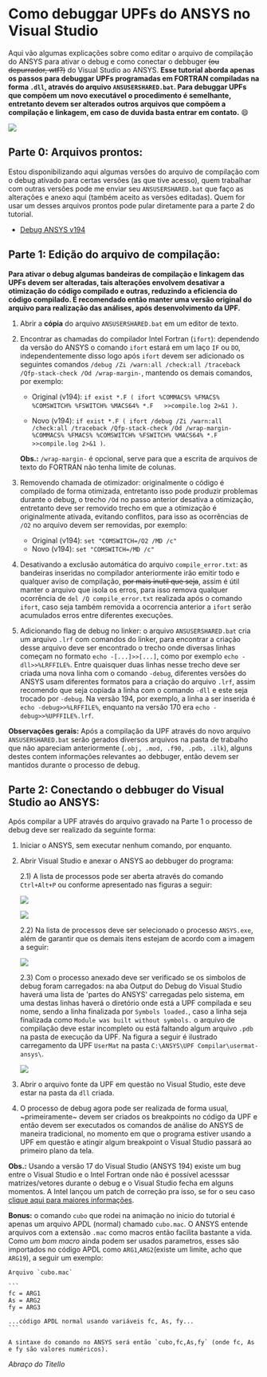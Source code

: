 # Como debuggar UPFs do ANSYS no Visual Studio
Aqui vão algumas explicações sobre como editar o arquivo de compilação do ANSYS para ativar o debug e como conectar o debbuger ~~(ou depurrador, wtf?)~~ do Visual Studio ao ANSYS. **Esse tutorial aborda apenas os passos para debuggar UPFs programadas em FORTRAN compiladas na forma `.dll`, através do arquivo `ANSUSERSHARED.bat`. Para debuggar UPFs que compõem um novo executável o procedimento é semelhante, entretanto devem ser alterados outros arquivos que compõem a compilação e linkagem, em caso de duvida basta entrar em contato.** :smile:


![](/util/anim.gif)


## Parte 0: Arquivos prontos:
Estou disponibilizando aqui algumas versões do arquivo de compilação com o debug ativado para certas versões (as que tive acesso), quem trabalhar com outras versões pode me enviar seu `ANSUSERSHARED.bat` que faço as alterações e anexo aqui (também aceito as versões editadas). Quem for usar um desses arquivos prontos pode pular diretamente para a parte 2 do tutorial.
- [Debug ANSYS v194](https://github.com/dutitello/debug-ansys-upf/raw/master/bats/debug194.bat)

## Parte 1: Edição do arquivo de compilação:
**Para ativar o debug algumas bandeiras de compilação e linkagem das UPFs devem ser alteradas, tais alterações envolvem desativar a otimização do código compilado e outras, reduzindo a eficiencia do código compilado. É recomendado então manter uma versão original do arquivo para realização das análises, após desenvolvimento da UPF.**

1) Abrir a **cópia** do arquivo `ANSUSERSHARED.bat` em um editor de texto.

2) Encontrar as chamadas do compilador Intel Fortran (`ifort`): dependendo da versão do ANSYS o comando `ifort` estará em um laço `IF` ou `DO`, independentemente disso logo após `ifort` devem ser adicionado os seguintes comandos `/debug /Zi /warn:all /check:all /traceback /Qfp-stack-check /Od /wrap-margin-`, mantendo os demais comandos, por exemplo:

    - Original (v194): `if exist *.F ( ifort %COMMACS% %FMACS% %COMSWITCH% %FSWITCH% %MACS64% *.F   >>compile.log 2>&1 )`.

    - Novo (v194):  `if exist *.F ( ifort /debug /Zi /warn:all /check:all /traceback /Qfp-stack-check /Od /wrap-margin- %COMMACS% %FMACS% %COMSWITCH% %FSWITCH% %MACS64% *.F   >>compile.log 2>&1 )`.
    
    **Obs.:** `/wrap-margin-` é opcional, serve para que a escrita de arquivos de texto do FORTRAN não tenha limite de colunas.

3) Removendo chamada de otimizador: originalmente o código é compilado de forma otimizada, entretanto isso pode produzir problemas durante o debug, o trecho `/Od` no passo anterior desativa a otimização, entretanto deve ser removido trecho em que a otimização é originalmente ativada, evitando conflitos, para isso as ocorrências de `/O2` no arquivo devem ser removidas, por exemplo:
    - Original (v194): `set "COMSWITCH=/O2 /MD /c"` 
    - Novo (v194):  `set "COMSWITCH=/MD /c"`

4) Desativando a exclusão automática do arquivo `compile_error.txt`: as bandeiras inseridas no compilador anteriormente irão emitir todo e qualquer aviso de compilação, ~~por mais inutil que seja~~, assim é útil manter o arquivo que isola os erros, para isso remova qualquer ocorrência de `del /Q compile_error.txt` realizada após o comando `ifort`, caso seja também removida a ocorrencia anterior a `ifort` serão acumulados erros entre diferentes execuções.

5) Adicionando flag de debug no linker: o arquivo `ANSUSERSHARED.bat` cria um arquivo `.lrf` com comandos do linker, para encontrar a criação desse arquivo deve ser encontrado o trecho onde diversas linhas começam no formato `echo -[...]>>[...]`, como por exemplo `echo -dll>>%LRFFILE%`. Entre quaisquer duas linhas nesse trecho deve ser criada uma nova linha com o comando `-debug`, diferentes versões do ANSYS usam diferentes formatos para a criação do arquivo `.lrf`, assim recomendo que seja copiada a linha com o comando `-dll` e este seja trocado por `-debug`. Na versão 194, por exemplo, a linha a ser inserida é `echo -debug>>%LRFFILE%`, enquanto na versão 170 era `echo -debug>>%UPFFILE%.lrf`.

**Observações gerais:**
    Após a compilação da UPF através do novo arquivo `ANSUSERSHARED.bat` serão gerados diversos arquivos na pasta de trabalho que não apareciam anteriormente (`.obj, .mod, .f90, .pdb, .ilk`), alguns destes contem informações relevantes ao debbuger, então devem ser mantidos durante o processo de debug.


## Parte 2: Conectando o debbuger do Visual Studio ao ANSYS: 
Após compilar a UPF através do arquivo gravado na Parte 1 o processo de debug deve ser realizado da seguinte forma:
1) Iniciar o ANSYS, sem executar nenhum comando, por enquanto.
2) Abrir Visual Studio e anexar o ANSYS ao debbuger do programa: 

    2.1) A lista de processos pode ser aberta através do comando `Ctrl+Alt+P` ou conforme apresentado nas figuras a seguir:

    ![](/util/attach1.png)

    ![](/util/attach2.png)

    2.2) Na lista de processos deve ser selecionado o processo `ANSYS.exe`, além de garantir que os demais itens estejam de acordo com a imagem a seguir:

    ![](/util/attach3.png)

    2.3) Com o processo anexado deve ser verificado se os simbolos de debug foram carregados: na aba Output do Debug do Visual Studio haverá uma lista de 'partes do ANSYS' carregadas pelo sistema, em uma destas linhas haverá o diretório onde está a UPF compilada e seu nome, sendo a linha finalizada por `Symbols loaded.`, caso a linha seja finalizada como `Module was built without symbols.` o arquivo de compilação deve estar incompleto ou está faltando algum arquivo `.pdb` na pasta de execução da UPF. Na figura a seguir é ilustrado carregamento da UPF `UserMat` na pasta `C:\ANSYS\UPF Compilar\usermat-ansys\`.
    
    ![](/util/symload.png)

3) Abrir o arquivo fonte da UPF em questão no Visual Studio, este deve estar na pasta da `dll` criada.

4) O processo de debug agora pode ser realizada de forma usual, ~primeiramente~ devem ser criados os breakpoints no código da UPF e então devem ser executados os comandos de análise do ANSYS de maneira tradicional, no momento em que o programa estiver usando a UPF em questão e atingir algum breakpoint o Visual Studio passará ao primeiro plano da tela. 

**Obs.:** Usando a versão 17 do Visual Studio (ANSYS 194) existe um bug entre o Visual Studio e o Intel Fortran onde não é possível acesssar matrizes/vetores durante o debug e o Visual Studio fecha em alguns momentos. A Intel lançou um patch de correção pra isso, se for o seu caso [clique aqui para maiores informações](https://software.intel.com/en-us/articles/fortran-debugger-in-microsoft-visual-studio-2017-crashes-does-not-show-arrays).


**Bonus:** o comando `cubo` que rodei na animação no inicio do tutorial é apenas um arquivo APDL (normal) chamado `cubo.mac`. O ANSYS entende arquivos com a extensão `.mac` como macros então facilita bastante a vida. Como *um bom macro* ainda podem ser usados parametros, esses são importados no código APDL como `ARG1`,`ARG2`(existe um limite, acho que `ARG19`), a seguir um exemplo:
    
    Arquivo `cubo.mac`
    
    ```
    fc = ARG1
    As = ARG2
    fy = ARG3
    
    ...código APDL normal usando variáveis fc, As, fy...
    ```
    
    A sintaxe do comando no ANSYS será então `cubo,fc,As,fy` (onde fc, As e fy são valores numéricos).


*Abraço do Titello*
